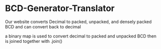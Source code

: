 # BCD-Generator-Translator
Our website converts Decimal to packed, unpacked, and densely packed BCD and can convert back to decimal

a binary map is used to convert decimal to packed and unpacked BCD then is joined together with .join()